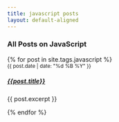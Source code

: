 ```yaml
---
title: javascript posts
layout: default-aligned
---
```


<h3 class="text-center">All Posts on JavaScript</h3>
<div class="row row-cols-1 row-cols-md-3 g-4 text-center">
    {% for post in site.tags.javascript %}
    <div class="col">
          <div class="card border-0 h-100">
              <div class="card-body">
                  <small class="text-muted postDate">{{ post.date | date: "%d %B %Y" }}</small>
                  <h5 class="card-title"><a href="{{ site.url }}{{ post.url | relative_url }}" class="text-dark">{{post.title}}</a></h5>
                  <p class="card-text">{{ post.excerpt }}</p>
              </div>
          </div>
    </div>
    {% endfor %}
</div>